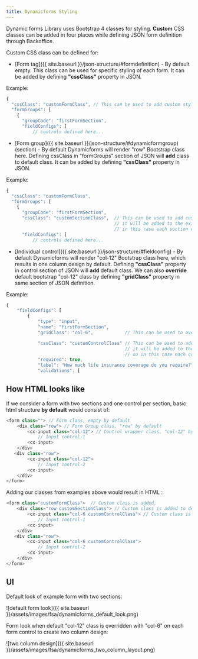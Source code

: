 ```yaml
---
title: Dynamicforms Styling
---
```


Dynamic forms Library uses Bootstrap 4 classes for styling. **Custom** CSS classes can be added in four places while defining JSON form definition through Backoffice.

Custom CSS class can be defined for:

- [Form tag]({{ site.baseurl }}/json-structure/#formdefinition) - By default empty. This class can be used for specific styling of each form. It can be added by defining **"cssClass"** property in JSON.

Example:
```typescript
{
  "cssClass": "customFormClass", // This can be used to add custom styling class on the form tag
  "formGroups": [
    {
      "groupCode": "firstFormSection",
      "fieldConfigs": [
          // controls defined here...
```

- [Form group]({{ site.baseurl }}/json-structure/#dynamicformgroup) (section) - By default Dynamicforms will render "row" Bootstrap class here. Defining cssClass in "formGroups" section of JSON will **add** class to default class. It can be added by defining **"cssClass"** property in JSON.

Example:
```typescript
{
  "cssClass": "customFormClass",
  "formGroups": [
    {
      "groupCode": "firstFormSection",
      "cssClass": "customSectionClass",  // This can be used to add custom styling class to the section (Form Group),
                                         // it will be added to the existing bootstrap's "row" class,
                                         // in this case each section would have "row customSectionClass".
      "fieldConfigs": [
          // controls defined here...
```

- [Individual control]({{ site.baseurl }}/json-structure/#fieldconfig) - By default Dynamicforms will render "col-12" Bootstrap class here, which results in one column design by default. Defining **"cssClass"** property in control section of JSON will **add** default class.
We can also **override** default bootstrap "col-12" class by defining **"gridClass"** property in same section of JSON definition.

Example:
```typescript
{
    "fieldConfigs": [
        {
            "type": "input",
            "name": "firstFormSection",
            "gridClass": "col-6",            // This can be used to override the default FSA (col-12) 1-column layout

            "cssClass": "customControlClass" // This can be used to add custom styling class to control,
                                             // it will be added to the existing bootstrap's "col-6" class,
                                             // so in this case each control would have "col-6 customControlClass"
            "required": true,
            "label": "How much life insurance coverage do you require?",
            "validations": [
```
## How HTML looks like

If we consider a form with two sections and one control per section, basic html structure **by default** would consist of:

```typescript
<form class=""> // Form class, empty by default
    <div class="row"> // Form Group class, "row" by default
        <cx-input class="col-12"> // Control wrapper class, "col-12" by default  
            // Input control-1
        <cx-input>
    </div>
   <div class="row">
        <cx-input class="col-12">   
            // Input control-2
        <cx-input>
    </div>
</form>
```
Adding our classes from examples above would result in HTML :

```typescript
<form class="customFormClass">  // Custom class is added.
    <div class="row customSectionClass"> // Custom class is added to default class.
        <cx-input class="col-6 customControlClass"> // Custom class is added to default class, and grid class is REPLACED
            // Input control-1
        <cx-input>
    </div>
   <div class="row">
        <cx-input class="col-6 customControlClass">   
            // Input control-2
        <cx-input>
    </div>
</form>
```

## UI

Default look of example form with two sections:

![default form look]({{ site.baseurl }}/assets/images/fsa/dynamicforms_default_look.png)

Form look when default "col-12" class is overridden with "col-6" on each form control to create two column design:

![two column design]({{ site.baseurl }}/assets/images/fsa/dynamicforms_two_column_layout.png)
